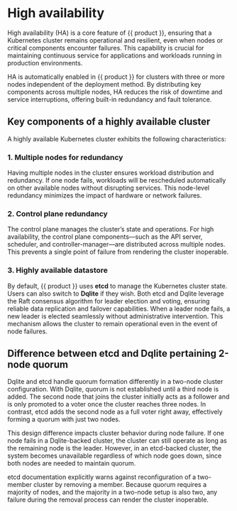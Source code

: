 # High availability

High availability (HA) is a core feature of {{ product }}, ensuring that
a Kubernetes cluster remains operational and resilient, even when nodes or
critical components encounter failures. This capability is crucial for
maintaining continuous service for applications and workloads running in
production environments.

HA is automatically enabled in {{ product }} for clusters with three or
more nodes independent of the deployment method. By distributing key components
across multiple nodes, HA reduces the risk of downtime and service
interruptions, offering built-in redundancy and fault tolerance.

## Key components of a highly available cluster

A highly available Kubernetes cluster exhibits the following characteristics:

### 1. **Multiple nodes for redundancy**

Having multiple nodes in the cluster ensures workload distribution and
redundancy. If one node fails, workloads will be rescheduled automatically on
other available nodes without disrupting services. This node-level redundancy
minimizes the impact of hardware or network failures.

### 2. **Control plane redundancy**

The control plane manages the cluster’s state and operations. For high
availability, the control plane components—such as the API server, scheduler,
and controller-manager—are distributed across multiple nodes. This prevents a
single point of failure from rendering the cluster inoperable.

### 3. **Highly available datastore**

By default, {{ product }} uses **etcd** to manage the Kubernetes
cluster state. Users can also switch to **Dqlite** if they wish. 
Both etcd and Dqlite leverage the Raft consensus algorithm for leader
election and voting, ensuring reliable data replication and failover
capabilities. When a leader node fails, a new leader is elected seamlessly
without administrative intervention. This mechanism allows the cluster to
remain operational even in the event of node failures. 
<!-- TODO: When Dqlite docs are back, uncomment this line
More details on
replication and leader elections can be found in
the [dqlite replication documentation][Dqlite-replication].
-->

## Difference between etcd and Dqlite pertaining 2-node quorum

Dqlite and etcd handle quorum formation differently in a two-node 
cluster configuration. With Dqlite, quorum is not established until 
a third node is added. The second node that joins the cluster initially 
acts as a follower and is only promoted to a voter once the cluster reaches 
three nodes. In contrast, etcd adds the second node as a full voter right 
away, effectively forming a quorum with just two nodes.

This design difference impacts cluster behavior during node failure. If one 
node fails in a Dqlite-backed cluster, the cluster can still operate as 
long as the remaining node is the leader. However, in an etcd-backed cluster, 
the system becomes unavailable regardless of which node goes down, since both 
nodes are needed to maintain quorum.

etcd documentation explicitly warns against reconfiguration of a two-member 
cluster by removing a member. Because quorum requires a majority of nodes, 
and the majority in a two-node setup is also two, any failure during the 
removal process can render the cluster inoperable.

<!-- LINKS -->
<!-- [Dqlite-replication]: https://dqlite.io/docs/explanation/replication --> 
